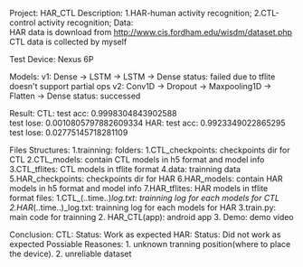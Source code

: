 Project: HAR_CTL
Description: 
			1.HAR-human activity recognition; 
			2.CTL-control activity recognition;
Data:	
	HAR data is download from http://www.cis.fordham.edu/wisdm/dataset.php
	CTL data is collected by myself

Test Device:
	Nexus 6P

Models:
	v1:
		Dense -> LSTM -> LSTM -> Dense
		status: failed due to tflite doesn't support partial ops
	v2:
		Conv1D -> Dropout -> Maxpooling1D -> Flatten -> Dense
		status: successed

Result:
	CTL:
		test acc:	0.9998304843902588	
		test lose:	0.0010805797882609334
	HAR:
		test acc:	0.9923349022865295
		test lose:	0.02775145718281109

Files Structures:
	1.trainning:
		folders:
				1.CTL_checkpoints:	checkpoints dir for CTL
				2.CTL_models:		contain CTL models in h5 format and model info
				3.CTL_tflites:		CTL models in tflite format
				4.data:				trainning data
				5.HAR_checkpoints:	checkpoints dir for HAR
				6.HAR_models:		contain HAR models in h5 format and model info
				7.HAR_tflites:		HAR models in tflite format
		files:
				1.CTL_(..time..)_log.txt:	trainning log for each models for CTL
				2.HAR_(..time..)_log.txt:	trainning log for each models for HAR
				3.train.py:					main code for trainning
	2. HAR_CTL(app):
		android app
	3. Demo:
		demo video

Conclusion:
	CTL:
		Status: Work as expected
	HAR:
		Status: Did not work as expected
		Possiable Reasones: 
			1. unknown tranning position(where to place the device).
			2. unreliable dataset
